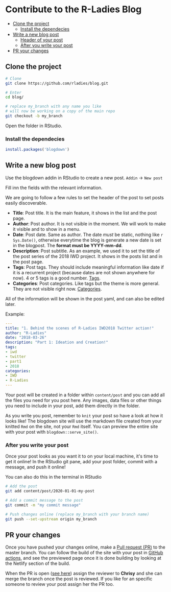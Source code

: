 # Contribute to the R-Ladies Blog

- [Clone the project](#clone-the-project)
	- [Install the dependecies](#install-the-dependecies)
- [Write a new blog post](#write-a-new-blog-post)
	- [Header of your post](#header-of-your-post)
	- [After you write your post](#after-you-write-your-post)
- [PR your changes](#pr-your-changes)


<!-- /TOC -->

## Clone the project

```sh
# Clone
git clone https://github.com/rladies/blog.git

# Enter
cd blog/

# replace my_branch with any name you like
# will now be working on a copy of the main repo
git checkout -b my_branch
```

Open the folder in RStudio.


### Install the dependecies

```r
install.packages('blogdown')
```

## Write a new blog post

Use the blogdown addin in RStudio to create a new post. 
`Addin` -> `New post`

Fill inn the fields with the relevant information. 

We are going to follow a few rules to set the header of the post to set posts easily discoverable.

- **Title**: Post title. It is the main feature, it shows in the list and the post page.
- **Author**: Post author. It is not visible in the moment. We will work to make it visible and to show in a menu.
- **Date**: Post date. Same as author. The date *must* be static, nothing like `r Sys.Date()`, otherwise everytime the blog is generate a new date is set in the blogpost. The **format must be YYYY-mm-dd**.
- **Description**: Post subtitle. As an example, we used it to set the title of the post series of the 2018 IWD project. It shows in the posts list and in the post page.
- **Tags**: Post tags. They should include meaningful information like date if it is a recurrent project (because dates are not shown anywhere for now). 4 or 5 tags is a good number. [Tags](http://blog.rladies.org/tags/).
- **Categories**: Post categories. Like tags but the theme is more general. They are not visible right now. [Categories](http://blog.rladies.org/categories/).

All of the information will be shown in the post yaml, and can also be edited later.

Example:

```yaml
---
title: "1. Behind the scenes of R-Ladies IWD2018 Twitter action!"
author: "R-Ladies"
date: "2018-03-26"
description: "Part 1: Ideation and Creation!"
tags:
- iwd
- twitter
- part1
- 2018
categories:
- IWD
- R-Ladies
---
```

Your post will be created in a folder within `content/post` and you can add all the files you need for you post here. 
Any images, data files or other things you need to include in your post, add them directly in the folder.

As you write you post, remember to `knit` your post so have a look at how it looks like! 
The blogdown site will use the markdown file created from your knitted `Rmd` on the site, not your `Rmd` itself.
You can preview the entire site with your post with `blogdown::serve_site()`. 

### After you write your post

Once your post looks as you want it to on your local machine, it's time to get it online!
In the RStudio git pane, add your post folder, commit with a message, and push it online!

You can also do this in the terminal in RStudio

```sh
# Add the post
git add content/post/2020-01-01-my-post

# Add a commit message to the post
git commit -m "my commit message"

# Push changes online (replace my_branch with your branch name)
git push --set-upstream origin my_branch
```


## PR your changes
Once you have pushed your changes online, make a [Pull request (PR)](https://github.com/rladies/blog/pulls) to the master branch.
You can follow the build of the site with your post in [GitHub actions](https://github.com/rladies/blog/actions), and see the previewed page once it is done building by looking at the Netlify section of the build.

When the PR is open ([see here](https://github.com/rladies/blog/pulls)) assign the reviewer to **Chrisy** and she can merge the branch once the post is reviewed. 
If you like for an specific someone to review your post assign her the PR too. 
